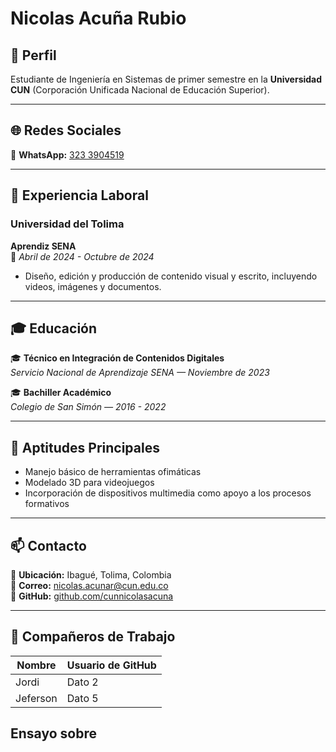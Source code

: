 # Nicolas Acuña Rubio

## 📌 Perfil
Estudiante de Ingeniería en Sistemas de primer semestre en la **Universidad CUN** (Corporación Unificada Nacional de Educación Superior).

---

## 🌐 Redes Sociales
📱 **WhatsApp:** [323 3904519](tel:3233904519)

---

## 💼 Experiencia Laboral

### **Universidad del Tolima**  
**Aprendiz SENA**  
📅 *Abril de 2024 - Octubre de 2024*  
- Diseño, edición y producción de contenido visual y escrito, incluyendo videos, imágenes y documentos.

---

## 🎓 Educación

🎓 **Técnico en Integración de Contenidos Digitales**  
*Servicio Nacional de Aprendizaje SENA — Noviembre de 2023*

🎓 **Bachiller Académico**  
*Colegio de San Simón — 2016 - 2022*

---

## 🚀 Aptitudes Principales
- Manejo básico de herramientas ofimáticas
- Modelado 3D para videojuegos
- Incorporación de dispositivos multimedia como apoyo a los procesos formativos

---

## 📫 Contacto
📍 **Ubicación:** Ibagué, Tolima, Colombia  
📧 **Correo:** [nicolas.acunar@cun.edu.co](mailto:nicolas.acunar@cun.edu.co)  
🔗 **GitHub:** [github.com/cunnicolasacuna](https://github.com/cunnicolasacuna)

---

## 👥 Compañeros de Trabajo

| Nombre   | Usuario de GitHub      |
|----------|-----------------------|
| Jordi    | Dato 2                |
| Jeferson | Dato 5                |

## Ensayo sobre 



